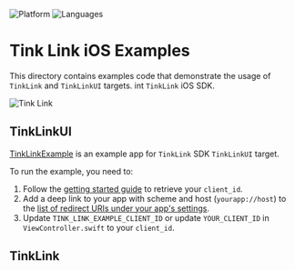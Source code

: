 ![Platform](https://img.shields.io/badge/platform-iOS-orange.svg)
![Languages](https://img.shields.io/badge/languages-swift-orange.svg)

# Tink Link iOS Examples

This directory contains examples code that demonstrate the usage of  `TinkLink` and `TinkLinkUI` targets. int `TinkLink` iOS SDK. 

![Tink Link](https://images.ctfassets.net/tmqu5vj33f7w/4YdZUwzfmUjvNKO0tHvKVj/ec14ed052771e3ef10156c29ccf004f0/overview.png)

## TinkLinkUI

[TinkLinkExample](TinkLinkExample) is an example app for `TinkLink` SDK `TinkLinkUI` target.  

To run the example, you need to:
1. Follow the [getting started guide](https://docs.tink.com/resources/getting-started/set-up-your-account) to retrieve your `client_id`.
2. Add a deep link to your app with scheme and host (`yourapp://host`) to the [list of redirect URIs under your app's settings](https://console.tink.com/overview).
3. Update `TINK_LINK_EXAMPLE_CLIENT_ID` or update `YOUR_CLIENT_ID` in `ViewController.swift` to your `client_id`. 

## TinkLink



